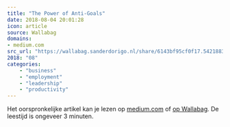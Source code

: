 ```yaml
---
title: "The Power of Anti-Goals"
date: 2018-08-04 20:01:28
icon: article
source: Wallabag
domains:
- medium.com
src_url: "https://wallabag.sanderdorigo.nl/share/6143bf95cf0f17.54218832"
2018: "08"
categories:
    - "business"
    - "employment"
    - "leadership"
    - "productivity"
---
```

Het oorspronkelijke artikel kan je lezen op [medium.com](https://medium.com/@awilkinson/the-power-of-anti-goals-c38f5f46d23c) of [op Wallabag](https://wallabag.sanderdorigo.nl/share/6143bf95cf0f17.54218832). De leestijd is ongeveer 3 minuten.